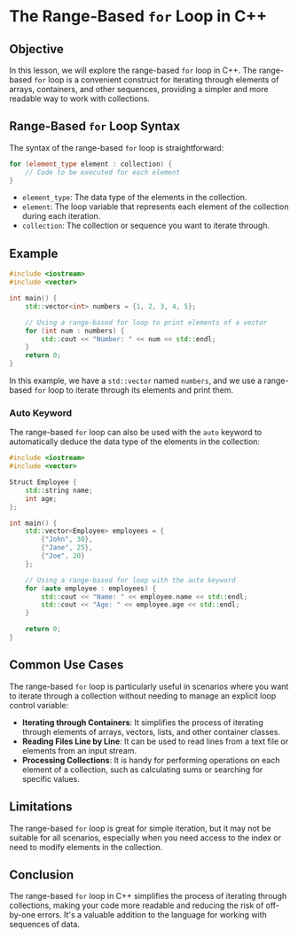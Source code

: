 
# The Range-Based `for` Loop in C++

## Objective
In this lesson, we will explore the range-based `for` loop in C++. The range-based `for` loop is a convenient construct for iterating through elements of arrays, containers, and other sequences, providing a simpler and more readable way to work with collections.

## Range-Based `for` Loop Syntax
The syntax of the range-based `for` loop is straightforward:

```cpp
for (element_type element : collection) {
    // Code to be executed for each element
}
```

- `element_type`: The data type of the elements in the collection.
- `element`: The loop variable that represents each element of the collection during each iteration.
- `collection`: The collection or sequence you want to iterate through.

## Example
```cpp
#include <iostream>
#include <vector>

int main() {
    std::vector<int> numbers = {1, 2, 3, 4, 5};

    // Using a range-based for loop to print elements of a vector
    for (int num : numbers) {
        std::cout << "Number: " << num << std::endl;
    }
    return 0;
}
```

In this example, we have a `std::vector` named `numbers`, and we use a range-based `for` loop to iterate through its elements and print them.

### Auto Keyword
The range-based `for` loop can also be used with the `auto` keyword to automatically deduce the data type of the elements in the collection:

```cpp
#include <iostream>
#include <vector>

Struct Employee {
    std::string name;
    int age;
};

int main() {
    std::vector<Employee> employees = {
        {"John", 30},
        {"Jane", 25},
        {"Joe", 20}
    };

    // Using a range-based for loop with the auto keyword
    for (auto employee : employees) {
        std::cout << "Name: " << employee.name << std::endl;
        std::cout << "Age: " << employee.age << std::endl;
    }

    return 0;
}
```

## Common Use Cases
The range-based `for` loop is particularly useful in scenarios where you want to iterate through a collection without needing to manage an explicit loop control variable:

- **Iterating through Containers**: It simplifies the process of iterating through elements of arrays, vectors, lists, and other container classes.
- **Reading Files Line by Line**: It can be used to read lines from a text file or elements from an input stream.
- **Processing Collections**: It is handy for performing operations on each element of a collection, such as calculating sums or searching for specific values.

## Limitations
The range-based `for` loop is great for simple iteration, but it may not be suitable for all scenarios, especially when you need access to the index or need to modify elements in the collection.

## Conclusion
The range-based `for` loop in C++ simplifies the process of iterating through collections, making your code more readable and reducing the risk of off-by-one errors. It's a valuable addition to the language for working with sequences of data.

